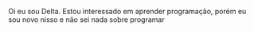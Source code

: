Oi eu sou Delta.
Estou interessado em aprender programação, porém eu sou novo nisso e não sei nada sobre programar

<!---
Delta-apenas/Delta-apenas is a ✨ special ✨ repository because its `README.md` (this file) appears on your GitHub profile.
You can click the Preview link to take a look at your changes.
--->
